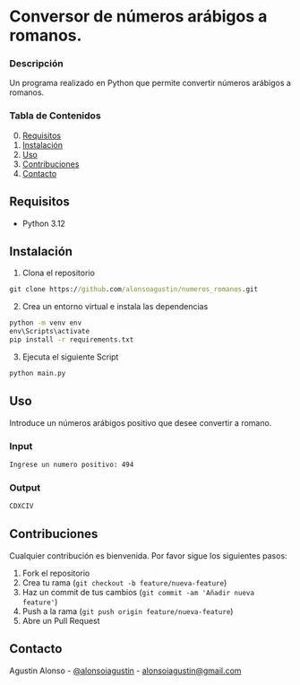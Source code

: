 # Conversor de números arábigos a romanos.

### Descripción

Un programa realizado en Python que permite convertir números arábigos a romanos.

### Tabla de Contenidos

0. [Requisitos](#requisitos)
1. [Instalación](#instalación)
2. [Uso](#uso)
3. [Contribuciones](#contribuciones)
4. [Contacto](#contacto)

## Requisitos

- Python 3.12

## Instalación

1. Clona el repositorio

```cmd
git clone https://github.com/alonsoagustin/numeros_romanos.git
```

2. Crea un entorno virtual e instala las dependencias

```cmd
python -m venv env
env\Scripts\activate
pip install -r requirements.txt
```

3. Ejecuta el siguiente Script

```cmd
python main.py
```

## Uso

Introduce un números arábigos positivo que desee convertir a romano.

### Input

```cmd
Ingrese un numero positivo: 494
```

### Output

```cmd
CDXCIV
```

## Contribuciones

Cualquier contribución es bienvenida. Por favor sigue los siguientes pasos:

1. Fork el repositorio
2. Crea tu rama (`git checkout -b feature/nueva-feature`)
3. Haz un commit de tus cambios (`git commit -am 'Añadir nueva feature'`)
4. Push a la rama (`git push origin feature/nueva-feature`)
5. Abre un Pull Request

## Contacto

Agustin Alonso - [@alonsoiagustin](https://x.com/alonsoiagustin) - alonsoiagustin@gmail.com
